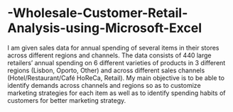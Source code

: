 # -Wholesale-Customer-Retail-Analysis-using-Microsoft-Excel
I am given sales data for annual spending of several items in their stores across different regions and channels. The data consists of 440 large retailers’ annual spending on 6 different varieties of products in 3 different regions (Lisbon, Oporto, Other) and across different sales channels (Hotel/Restaurant/Café HoReCa, Retail). My main objective is to be able to identify demands across channels and regions so as to customize marketing strategies for each item as well as to identify spending habits of customers for better marketing strategy.

